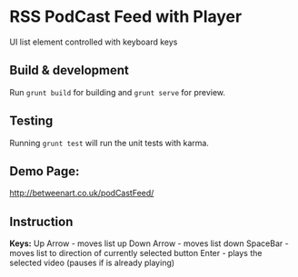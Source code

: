 # RSS PodCast Feed with Player

UI list element controlled with keyboard keys

## Build & development
Run `grunt build` for building and `grunt serve` for preview.

## Testing
Running `grunt test` will run the unit tests with karma.

## Demo Page:
http://betweenart.co.uk/podCastFeed/

## Instruction
**Keys:**
Up Arrow - moves list up
Down Arrow - moves list down
SpaceBar - moves list to direction of currently selected button
Enter - plays the selected video (pauses if is already playing)
